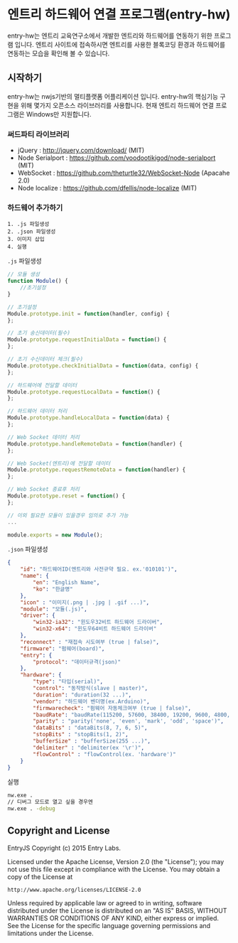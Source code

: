 # 엔트리 하드웨어 연결 프로그램(entry-hw)
entry-hw는 엔트리 교육연구소에서 개발한 엔트리와 하드웨어를 연동하기 위한 프로그램  입니다. 엔트리 사이트에 접속하시면 엔트리를 사용한 블록코딩 환경과 하드웨어를 연동하는 모습을 확인해 볼 수 있습니다.

## 시작하기
entry-hw는 nwjs기반의 멀티플랫폼 어플리케이션 입니다.
entry-hw의 핵심기능 구현을 위해 몇가지 오픈소스 라이브러리를 사용합니다.
현재 엔트리 하드웨어 연결 프로그램은 Windows만 지원합니다.

### 써드파티 라이브러리
 * jQuery : http://jquery.com/download/ (MIT)
 * Node Serialport : https://github.com/voodootikigod/node-serialport (MIT)
 * WebSocket : https://github.com/theturtle32/WebSocket-Node (Apacahe 2.0)
 * Node localize : https://github.com/dfellis/node-localize (MIT)

### 하드웨어 추가하기
	1. .js 파일생성
	2. .json 파일생성
	3. 이미지 삽입
	4. 실행

`.js` 파일생성
```js
// 모듈 생성
function Module() {
    //초기설정
}

// 초기설정
Module.prototype.init = function(handler, config) {
};

// 초기 송신데이터(필수)
Module.prototype.requestInitialData = function() {
};

// 초기 수신데이터 체크(필수)
Module.prototype.checkInitialData = function(data, config) {
};

// 하드웨어에 전달할 데이터
Module.prototype.requestLocalData = function() {
};

// 하드웨어 데이터 처리
Module.prototype.handleLocalData = function(data) {
};

// Web Socket 데이터 처리
Module.prototype.handleRemoteData = function(handler) {
};

// Web Socket(엔트리)에 전달할 데이터
Module.prototype.requestRemoteData = function(handler) {
};

// Web Socket 종료후 처리
Module.prototype.reset = function() {
};

// 이외 필요한 모듈이 있을경우 임의로 추가 가능
...

module.exports = new Module();
```

`.json` 파일생성
```json
{
    "id": "하드웨어ID(엔트리와 사전규약 필요. ex.'010101')",
    "name": {
        "en": "English Name",
        "ko": "한글명"
    },
    "icon" : "이미지(.png | .jpg | .gif ...)",
    "module": "모듈(.js)",
    "driver": {
        "win32-ia32": "윈도우32비트 하드웨어 드라이버",
        "win32-x64": "윈도우64비트 하드웨어 드라이버"
    },
    "reconnect" : "재접속 시도여부 (true | false)",
    "firmware": "펌웨어(board)",
    "entry": {
        "protocol": "데이터규격(json)"
    },
    "hardware": {
        "type": "타입(serial)",
        "control": "동작방식(slave | master)",
        "duration": "duration(32 ...)",
        "vendor": "하드웨어 벤더명(ex.Arduino)",
        "firmwarecheck": "펌웨어 자동체크여부 (true | false)",
        "baudRate": "baudRate(115200, 57600, 38400, 19200, 9600, 4800, 2400, 1800, 1200, 600, 300, 200, 150, 134, 110, 75, 50)",
        "parity" : "parity('none', 'even', 'mark', 'odd', 'space')",
        "dataBits" : "dataBits(8, 7, 6, 5)",
        "stopBits" : "stopBits(1, 2)",
        "bufferSize" : "bufferSize(255 ...)",
        "delimiter" : "delimiter(ex '\r')",
        "flowControl" : "flowControl(ex. 'hardware')"
    }
}
```
실행
```bash
nw.exe .
// 디버그 모드로 열고 싶을 경우엔
nw.exe . -debug
```

## Copyright and License

EntryJS Copyright (c) 2015 Entry Labs.

Licensed under the Apache License, Version 2.0 (the "License"); you may not use this file except in compliance with the License.  You may obtain a copy of the License at

    http://www.apache.org/licenses/LICENSE-2.0

Unless required by applicable law or agreed to in writing, software distributed under the License is distributed on an "AS IS" BASIS, WITHOUT WARRANTIES OR CONDITIONS OF ANY KIND, either express or implied. See the License for the specific language governing permissions and limitations under the License.
